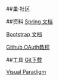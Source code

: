##巢·社区

##资料
[Spring 文档](http://spring.io/guides)

[Bootstrap 文档](https://v3.bootcss.com/components/)

[Github OAuth教程](https://developer.github.com/apps/building-oauth-apps/)

##工具
[Git下载](http://git-scm.com/download)

[Visual Paradigm](http://www.visual-paradige.com)